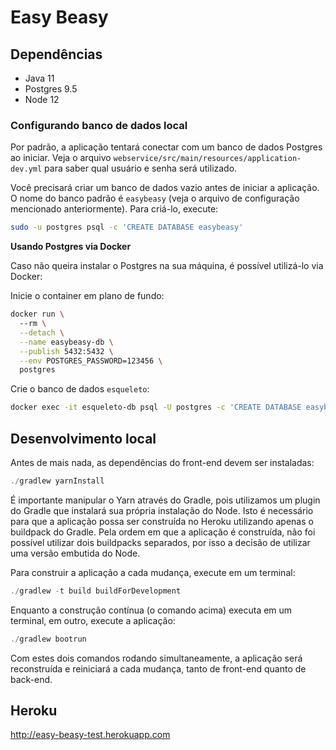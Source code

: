 # Easy Beasy

## Dependências

- Java 11
- Postgres 9.5
- Node 12

### Configurando banco de dados local

Por padrão, a aplicação tentará conectar com um banco de dados Postgres ao iniciar. Veja o arquivo `webservice/src/main/resources/application-dev.yml` para saber qual usuário e senha será utilizado. 

Você precisará criar um banco de dados vazio antes de iniciar a aplicação. O nome do banco padrão é `easybeasy` (veja o arquivo de configuração mencionado anteriormente). Para criá-lo, execute:

```bash
sudo -u postgres psql -c 'CREATE DATABASE easybeasy'
```

__Usando Postgres via Docker__

Caso não queira instalar o Postgres na sua máquina, é possível utilizá-lo via Docker:

Inicie o container em plano de fundo:

```bash
docker run \ 
  --rm \
  --detach \
  --name easybeasy-db \
  --publish 5432:5432 \
  --env POSTGRES_PASSWORD=123456 \
  postgres
```

Crie o banco de dados `esqueleto`:

```bash
docker exec -it esqueleto-db psql -U postgres -c 'CREATE DATABASE easybeasy'
```

## Desenvolvimento local     

Antes de mais nada, as dependências do front-end devem ser instaladas:

```java
./gradlew yarnInstall
```

É importante manipular o Yarn através do Gradle, pois utilizamos um plugin do Gradle que instalará sua própria instalação do Node. Isto é
necessário para que a aplicação possa ser construída no Heroku utilizando apenas o buildpack do Gradle. Pela ordem em que a aplicação é
construída, não foi possível utilizar dois buildpacks separados, por isso a decisão de utilizar uma versão embutida do Node.

Para construir a aplicação a cada mudança, execute em um terminal:

```java
./gradlew -t build buildForDevelopment
```

Enquanto a construção contínua (o comando acima) executa em um terminal, em outro, execute a aplicação:

```java
./gradlew bootrun
```

Com estes dois comandos rodando simultaneamente, a aplicação será reconstruída e reiniciará a cada mudança, tanto de front-end quanto de back-end.

## Heroku 

http://easy-beasy-test.herokuapp.com
